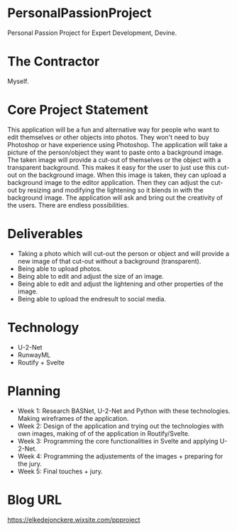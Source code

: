 # PersonalPassionProject
Personal Passion Project for Expert Development, Devine.

# The Contractor
Myself.

# Core Project Statement
This application will be a fun and alternative way for people who want to edit themselves or other objects into photos. They won't need to buy Photoshop or have experience using Photoshop. The application will take a picture of the person/object they want to paste onto a background image. The taken image will provide a cut-out of themselves or the object with a transparent background. This makes it easy for the user to just use this cut-out on the background image. When this image is taken, they can upload a background image to the editor application. Then they can adjust the cut-out by resizing and modifying the lightening so it blends in with the background image. The application will ask and bring out the creativity of the users. There are endless possibilities.

# Deliverables
- Taking a photo which will cut-out the person or object and will provide a new image of that cut-out without a background (transparent).
- Being able to upload photos.
- Being able to edit and adjust the size of an image.
- Being able to edit and adjust the lightening and other properties of the image.
- Being able to upload the endresult to social media.

# Technology
- U-2-Net
- RunwayML
- Routify + Svelte

# Planning
- Week 1: Research BASNet, U-2-Net and Python with these technologies. Making wireframes of the application.
- Week 2: Design of the application and trying out the technologies with own images, making of of the application in Routify/Svelte.
- Week 3: Programming the core functionalities in Svelte and applying U-2-Net.
- Week 4: Programming the adjustements of the images + preparing for the jury.
- Week 5: Final touches + jury.


# Blog URL
https://elkedejonckere.wixsite.com/ppproject
